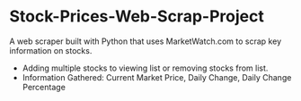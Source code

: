 # Stock-Prices-Web-Scrap-Project
A web scraper built with Python that uses MarketWatch.com to scrap key information on stocks. </br>
- Adding multiple stocks to viewing list or removing stocks from list. </br>
- Information Gathered: Current Market Price, Daily Change, Daily Change Percentage
